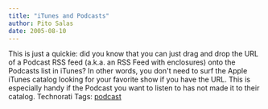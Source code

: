 ```yaml
---
title: "iTunes and Podcasts"
author: Pito Salas
date: 2005-08-10
---
```




This is just a quickie: did you know that you can just drag and drop the URL
of a Podcast RSS feed (a.k.a. an RSS Feed with enclosures) onto the Podcasts
list in iTunes? In other words, you don't need to surf the Apple iTunes
catalog looking for your favorite show if you have the URL. This is especially
handy if the Podcast you want to listen to has not made it to their catalog.
Technorati Tags: [podcast](<http://technorati.com/tag/podcast>)


